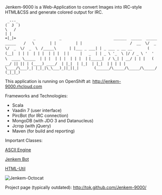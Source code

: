 Jenkem-9000 is a Web-Application to convert Images into IRC-style HTML&CSS and generate colored output for IRC.

``  _---_                                                                           ``
`` (  J  )                                                                          ``
``  \   /                                                                           ``
``   | |                                                                            ``
``  =|_|=        _           _                        ______  _____  _____  _____   ``
``  /   \       | |         | |                      /  __  \/  _  \/  _  \/  _  \  ``
`` /_____\      | |___ _ ___| | _ ___ _ __ __       (  (__|  | | |  | | |  | | |  | ``
`` |     |   _  | | _ \ '_  \ |/ / _ \ '  '  \  ____ \_____  | | |  | | |  | | |  | ``
`` |_____|  / \_| | __/ | | |   (  __/ || || | (____) ____/  | |_|  | |_|  | |_|  | ``
`` | | | |  \____/\___)_| |_|_|\_\___)_||_||_|       (______/\_____/\_____/\_____/  ``
`` (_|_|_)                                                                          ``

This application is running on OpenShift at: http://jenkem-9000.rhcloud.com

Frameworks and Technologies:
* Scala
* Vaadin 7 (user interface)
* PircBot (for IRC connection)
* MongoDB (with JDO 3 and Datanucleus)
* Jcrop (with jQuery)
* Maven (for build and reporting)

Important Classes:

[ASCII Engine](/src/main/scala/jenkem/engine/Engine.scala)

[Jenkem Bot](/src/main/scala/jenkem/bot/JenkemBot.scala)

[HTML-Util](/src/main/scala/jenkem/util/HtmlUtil.scala)

![Jenkem-Octocat](http://tok.github.com/Jenkem-9000/images/jenkem-octocat.png)

Project page (typically outdated): http://tok.github.com/Jenkem-9000/
